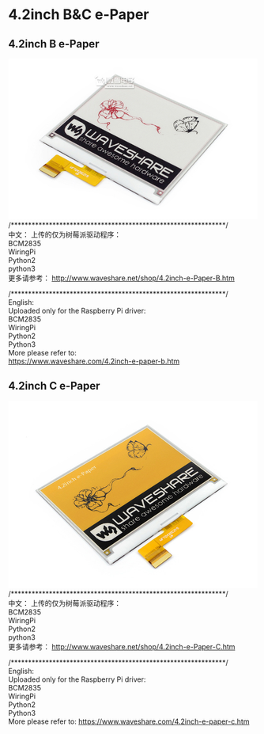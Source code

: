 ﻿# 4.2inch B&C e-Paper

## 4.2inch B e-Paper
![4.2inch-e-Paper-B-intro.JPG](4.2inch-e-Paper-B-intro.JPG)
/**************************************************************/  
中文：
上传的仅为树莓派驱动程序：  
BCM2835  
WiringPi  
Python2  
python3  
更多请参考：
http://www.waveshare.net/shop/4.2inch-e-Paper-B.htm

/**************************************************************/  
English:  
Uploaded only for the Raspberry Pi driver:  
BCM2835  
WiringPi  
Python2  
Python3  
More please refer to:  
https://www.waveshare.com/4.2inch-e-paper-b.htm

## 4.2inch C e-Paper
![4.2inch-e-Paper-C-intro.JPG](4.2inch-e-Paper-C-intro.JPG)
/**************************************************************/  
中文：
上传的仅为树莓派驱动程序：  
BCM2835  
WiringPi  
Python2  
python3  
更多请参考：
http://www.waveshare.net/shop/4.2inch-e-Paper-C.htm

/**************************************************************/  
English:  
Uploaded only for the Raspberry Pi driver:  
BCM2835  
WiringPi  
Python2  
Python3  
More please refer to:
https://www.waveshare.com/4.2inch-e-paper-c.htm